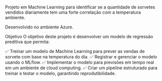 Projeto em Machine Learning para identificar se a quantidade de sorvetes vendidos diariamente tem uma forte correlação com a temperatura ambiente.

Desenvolvido no ambiente Azure.

Objetivo
O objetivo deste projeto é desenvolver um modelo de regressão preditiva que permita: 

✅ Treinar um modelo de Machine Learning para prever as vendas de sorvete com base na temperatura do dia.
✅ Registrar e gerenciar o modelo usando o MLflow.
✅ Implementar o modelo para previsões em tempo real em um ambiente de cloud computing.
✅ Criar um pipeline estruturado para treinar e testar o modelo, garantindo reprodutibilidade.
